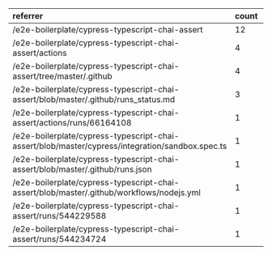 | referrer                                                                                        | count | uniques |
| :---------------------------------------------------------------------------------------------- | :---- | :------ |
| /e2e-boilerplate/cypress-typescript-chai-assert                                                 | 12    | 3       |
| /e2e-boilerplate/cypress-typescript-chai-assert/actions                                         | 4     | 2       |
| /e2e-boilerplate/cypress-typescript-chai-assert/tree/master/.github                             | 4     | 1       |
| /e2e-boilerplate/cypress-typescript-chai-assert/blob/master/.github/runs_status.md              | 3     | 1       |
| /e2e-boilerplate/cypress-typescript-chai-assert/actions/runs/66164108                           | 1     | 1       |
| /e2e-boilerplate/cypress-typescript-chai-assert/blob/master/cypress/integration/sandbox.spec.ts | 1     | 1       |
| /e2e-boilerplate/cypress-typescript-chai-assert/blob/master/.github/runs.json                   | 1     | 1       |
| /e2e-boilerplate/cypress-typescript-chai-assert/blob/master/.github/workflows/nodejs.yml        | 1     | 1       |
| /e2e-boilerplate/cypress-typescript-chai-assert/runs/544229588                                  | 1     | 1       |
| /e2e-boilerplate/cypress-typescript-chai-assert/runs/544234724                                  | 1     | 1       |